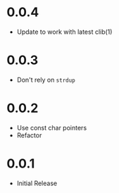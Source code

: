 
# 0.0.4

  * Update to work with latest clib(1)

# 0.0.3

  * Don't rely on `strdup`

# 0.0.2

  * Use const char pointers
  * Refactor

# 0.0.1

  * Initial Release
